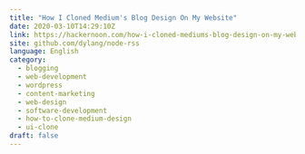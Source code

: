 ```yaml
---
title: "How I Cloned Medium's Blog Design On My Website"
date: 2020-03-10T14:29:10Z
link: https://hackernoon.com/how-i-cloned-mediums-blog-design-on-my-website-1q443wnz?source=rss&utm_medium=RSS&utm_source=news.12bit.vn
site: github.com/dylang/node-rss
language: English
category:
  - blogging
  - web-development
  - wordpress
  - content-marketing
  - web-design
  - software-development
  - how-to-clone-medium-design
  - ui-clone
draft: false
---
```

